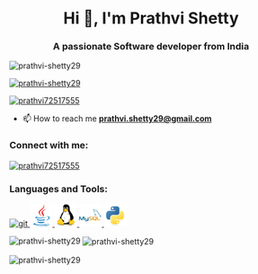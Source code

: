 <h1 align="center">Hi 👋, I'm Prathvi Shetty</h1>
<h3 align="center">A passionate Software developer from India</h3>

<p align="left"> <img src="https://komarev.com/ghpvc/?username=prathvi-shetty29&label=Profile%20views&color=0e75b6&style=flat" alt="prathvi-shetty29" /> </p>

<p align="left"> <a href="https://github.com/ryo-ma/github-profile-trophy"><img src="https://github-profile-trophy.vercel.app/?username=prathvi-shetty29" alt="prathvi-shetty29" /></a> </p>

<p align="left"> <a href="https://twitter.com/prathvi72517555" target="blank"><img src="https://img.shields.io/twitter/follow/prathvi72517555?logo=twitter&style=for-the-badge" alt="prathvi72517555" /></a> </p>

- 📫 How to reach me **prathvi.shetty29@gmail.com**

<h3 align="left">Connect with me:</h3>
<p align="left">
<a href="https://twitter.com/prathvi72517555" target="blank"><img align="center" src="https://raw.githubusercontent.com/rahuldkjain/github-profile-readme-generator/master/src/images/icons/Social/twitter.svg" alt="prathvi72517555" height="30" width="40" /></a>
</p>

<h3 align="left">Languages and Tools:</h3>
<p align="left"> <a href="https://git-scm.com/" target="_blank" rel="noreferrer"> <img src="https://www.vectorlogo.zone/logos/git-scm/git-scm-icon.svg" alt="git" width="40" height="40"/> </a> <a href="https://www.java.com" target="_blank" rel="noreferrer"> <img src="https://raw.githubusercontent.com/devicons/devicon/master/icons/java/java-original.svg" alt="java" width="40" height="40"/> </a> <a href="https://www.linux.org/" target="_blank" rel="noreferrer"> <img src="https://raw.githubusercontent.com/devicons/devicon/master/icons/linux/linux-original.svg" alt="linux" width="40" height="40"/> </a> <a href="https://www.mysql.com/" target="_blank" rel="noreferrer"> <img src="https://raw.githubusercontent.com/devicons/devicon/master/icons/mysql/mysql-original-wordmark.svg" alt="mysql" width="40" height="40"/> </a> <a href="https://www.python.org" target="_blank" rel="noreferrer"> <img src="https://raw.githubusercontent.com/devicons/devicon/master/icons/python/python-original.svg" alt="python" width="40" height="40"/> </a> </p>

<p><img align="left" src="https://github-readme-stats.vercel.app/api/top-langs?username=prathvi-shetty29&show_icons=true&locale=en&layout=compact" alt="prathvi-shetty29" /></p>

<p>&nbsp;<img align="center" src="https://github-readme-stats.vercel.app/api?username=prathvi-shetty29&show_icons=true&locale=en" alt="prathvi-shetty29" /></p>

<p><img align="center" src="https://github-readme-streak-stats.herokuapp.com/?user=prathvi-shetty29&" alt="prathvi-shetty29" /></p>

